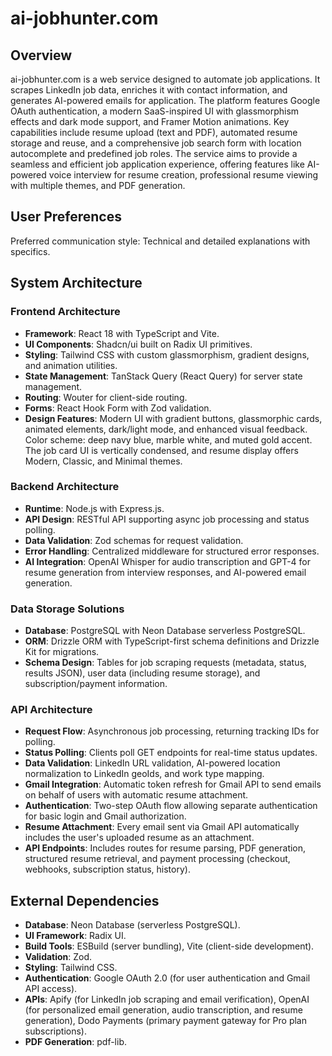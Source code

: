 # ai-jobhunter.com

## Overview
ai-jobhunter.com is a web service designed to automate job applications. It scrapes LinkedIn job data, enriches it with contact information, and generates AI-powered emails for application. The platform features Google OAuth authentication, a modern SaaS-inspired UI with glassmorphism effects and dark mode support, and Framer Motion animations. Key capabilities include resume upload (text and PDF), automated resume storage and reuse, and a comprehensive job search form with location autocomplete and predefined job roles. The service aims to provide a seamless and efficient job application experience, offering features like AI-powered voice interview for resume creation, professional resume viewing with multiple themes, and PDF generation.

## User Preferences
Preferred communication style: Technical and detailed explanations with specifics.

## System Architecture

### Frontend Architecture
- **Framework**: React 18 with TypeScript and Vite.
- **UI Components**: Shadcn/ui built on Radix UI primitives.
- **Styling**: Tailwind CSS with custom glassmorphism, gradient designs, and animation utilities.
- **State Management**: TanStack Query (React Query) for server state management.
- **Routing**: Wouter for client-side routing.
- **Forms**: React Hook Form with Zod validation.
- **Design Features**: Modern UI with gradient buttons, glassmorphic cards, animated elements, dark/light mode, and enhanced visual feedback. Color scheme: deep navy blue, marble white, and muted gold accent. The job card UI is vertically condensed, and resume display offers Modern, Classic, and Minimal themes.

### Backend Architecture
- **Runtime**: Node.js with Express.js.
- **API Design**: RESTful API supporting async job processing and status polling.
- **Data Validation**: Zod schemas for request validation.
- **Error Handling**: Centralized middleware for structured error responses.
- **AI Integration**: OpenAI Whisper for audio transcription and GPT-4 for resume generation from interview responses, and AI-powered email generation.

### Data Storage Solutions
- **Database**: PostgreSQL with Neon Database serverless PostgreSQL.
- **ORM**: Drizzle ORM with TypeScript-first schema definitions and Drizzle Kit for migrations.
- **Schema Design**: Tables for job scraping requests (metadata, status, results JSON), user data (including resume storage), and subscription/payment information.

### API Architecture
- **Request Flow**: Asynchronous job processing, returning tracking IDs for polling.
- **Status Polling**: Clients poll GET endpoints for real-time status updates.
- **Data Validation**: LinkedIn URL validation, AI-powered location normalization to LinkedIn geoIds, and work type mapping.
- **Gmail Integration**: Automatic token refresh for Gmail API to send emails on behalf of users with automatic resume attachment.
- **Authentication**: Two-step OAuth flow allowing separate authentication for basic login and Gmail authorization.
- **Resume Attachment**: Every email sent via Gmail API automatically includes the user's uploaded resume as an attachment.
- **API Endpoints**: Includes routes for resume parsing, PDF generation, structured resume retrieval, and payment processing (checkout, webhooks, subscription status, history).

## External Dependencies

- **Database**: Neon Database (serverless PostgreSQL).
- **UI Framework**: Radix UI.
- **Build Tools**: ESBuild (server bundling), Vite (client-side development).
- **Validation**: Zod.
- **Styling**: Tailwind CSS.
- **Authentication**: Google OAuth 2.0 (for user authentication and Gmail API access).
- **APIs**: Apify (for LinkedIn job scraping and email verification), OpenAI (for personalized email generation, audio transcription, and resume generation), Dodo Payments (primary payment gateway for Pro plan subscriptions).
- **PDF Generation**: pdf-lib.